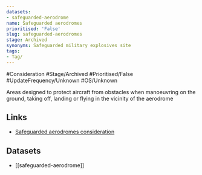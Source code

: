 ```yaml
---
datasets:
- safeguarded-aerodrome
name: Safeguarded aerodromes
prioritised: 'False'
slug: safeguarded-aerodromes
stage: Archived
synonyms: Safeguarded military explosives site
tags:
- Tag/
---
```


#Consideration #Stage/Archived #Prioritised/False #UpdateFrequency/Unknown #OS/Unknown

Areas designed to protect aircraft from obstacles when manoeuvring on the ground, taking off, landing or flying in the vicinity of the aerodrome

## Links

* [Safeguarded aerodromes consideration](https://design.planning.data.gov.uk/planning-consideration/safeguarded-aerodromes)

## Datasets

* [[safeguarded-aerodrome]]